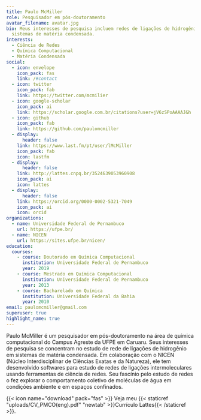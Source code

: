 ```yaml
---
title: Paulo McMiller
role: Pesquisador em pós-doutoramento
avatar_filename: avatar.jpg
bio: Meus interesses de pesquisa incluem redes de ligações de hidrogênio em
  sistemas de matéria condensada.
interests:
  - Ciência de Redes
  - Química Computacional
  - Matéria Condensada
social:
  - icon: envelope
    icon_pack: fas
    link: /#contact
  - icon: twitter
    icon_pack: fab
    link: https://twitter.com/mcmilier
  - icon: google-scholar
    icon_pack: ai
    link: https://scholar.google.com.br/citations?user=jV6zSPoAAAAJ&h
  - icon: github
    icon_pack: fab
    link: https://github.com/paulomcmiller
  - display:
      header: false
    link: https://www.last.fm/pt/user/lMcMiller
    icon_pack: fab
    icon: lastfm
  - display:
      header: false
    link: http://lattes.cnpq.br/3524639053960908
    icon_pack: ai
    icon: lattes
  - display:
      header: false
    link: https://orcid.org/0000-0002-5321-7049
    icon_pack: ai
    icon: orcid
organizations:
  - name: Universidade Federal de Pernambuco
    url: https://ufpe.br/
  - name: NICEN
    url: https://sites.ufpe.br/nicen/
education:
  courses:
    - course: Doutorado em Química Computacional
      institution: Universidade Federal de Pernambuco
      year: 2019
    - course: Mestrado em Química Computacional
      institution: Universidade Federal de Pernambuco
      year: 2013
    - course: Bacharelado em Química
      institution: Universidade Federal da Bahia
      year: 2010
email: paulomcmiller@gmail.com
superuser: true
highlight_name: true
---
```

Paulo McMiller é um pesquisador em pós-doutoramento na área de química computacional do Campus Agreste da UFPE em Caruaru. Seus interesses de pesquisa se concentram no estudo de rede de ligações de hidrogênio em sistemas de matéria condensada. Em colaboração com o NICEN (Núcleo Interdisciplinar de Ciências Exatas e da Natureza), ele tem desenvolvido softwares para estudo de redes de ligações intermoleculares usando ferramentas de ciência de redes. Seu fascínio pelo estudo de redes o fez explorar o comportamento coletivo de moléculas de água em condições ambiente e em espaços confinados.

{{< icon name="download" pack="fas" >}} Veja meu {{< staticref "uploads/CV_PMCO(eng).pdf" "newtab" >}}Currículo Lattes{{< /staticref >}}.
